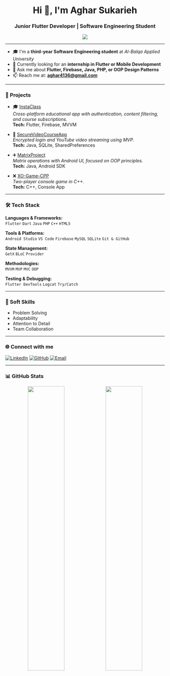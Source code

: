 <h1 align="center">Hi 👋, I'm Aghar Sukarieh</h1>
<h3 align="center">Junior Flutter Developer | Software Engineering Student</h3>

<p align="center">
  <img src="https://readme-typing-svg.demolab.com/?lines=Flutter%20Developer;Software%20Engineering%20Student;Firebase%20%7C%20OOP%20%7C%20MVVM;Always%20Learning%20and%20Building!" />
</p>

---

- 🎓 I'm a **third-year Software Engineering student** at *Al-Balqa Applied University*
- 🔭 Currently looking for an **internship in Flutter or Mobile Development**
- 💬 Ask me about **Flutter, Firebase, Java, PHP, or OOP Design Patterns**
- 📫 Reach me at: **aghar4136@gmail.com**

---

### 🚀 Projects

- 🎓 [InstaClass](https://github.com/AgharSukarieh/InstaClass)  
  *Cross-platform educational app with authentication, content filtering, and course subscriptions.*  
  **Tech:** Flutter, Firebase, MVVM

- 🔐 [SecureVideoCourseApp](https://github.com/AgharSukarieh/SecureVideoCourseApp)  
  *Encrypted login and YouTube video streaming using MVP.*  
  **Tech:** Java, SQLite, SharedPreferences

- ➕ [MatrixProject](https://github.com/AgharSukarieh/MatrixProject)  
  *Matrix operations with Android UI, focused on OOP principles.*  
  **Tech:** Java, Android SDK

- ❌ [XO-Game-CPP](https://github.com/AgharSukarieh/XO-Game-CPP)  
  *Two-player console game in C++.*  
  **Tech:** C++, Console App

---

### 🛠️ Tech Stack

**Languages & Frameworks:**  
`Flutter` `Dart` `Java` `PHP` `C++` `HTML5`

**Tools & Platforms:**  
`Android Studio` `VS Code` `Firebase` `MySQL` `SQLite` `Git & GitHub`

**State Management:**  
`GetX` `BLoC` `Provider`

**Methodologies:**  
`MVVM` `MVP` `MVC` `OOP`

**Testing & Debugging:**  
`Flutter DevTools` `Logcat` `Try/Catch`

---

### 🌱 Soft Skills

- Problem Solving  
- Adaptability  
- Attention to Detail  
- Team Collaboration  

---

### 🌐 Connect with me

[![LinkedIn](https://img.shields.io/badge/LinkedIn-blue?style=for-the-badge&logo=linkedin)](https://linkedin.com/in/aghar-sukarieh-b4b80b352)
[![GitHub](https://img.shields.io/badge/GitHub-black?style=for-the-badge&logo=github)](https://github.com/AgharSukarieh)
[![Email](https://img.shields.io/badge/Email-red?style=for-the-badge&logo=gmail)](mailto:aghar4136@gmail.com)

---

### 📊 GitHub Stats

<p align="center">
  <img src="https://github-readme-stats.vercel.app/api?username=AgharSukarieh&show_icons=true&theme=tokyonight" width="48%" />
  <img src="https://github-readme-stats.vercel.app/api/top-langs/?username=AgharSukarieh&layout=compact&theme=tokyonight" width="48%" />
</p>



